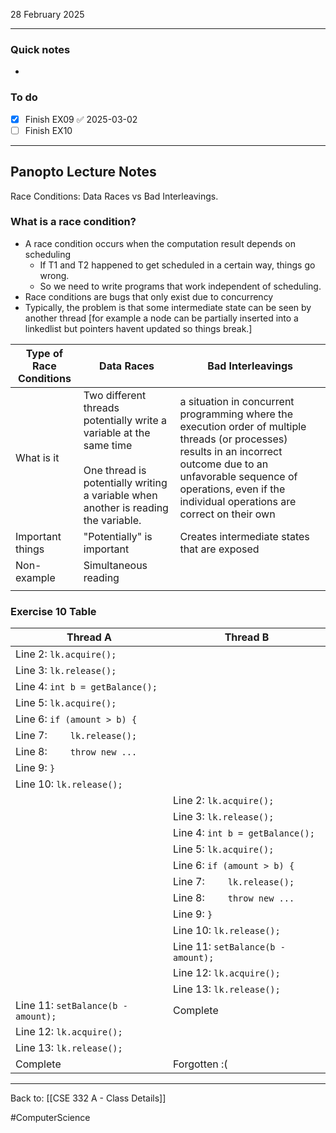 28 February 2025

---
### Quick notes
- 

### To do
- [x] Finish EX09 ✅ 2025-03-02
- [ ] Finish EX10

---
## Panopto Lecture Notes

Race Conditions: Data Races vs Bad Interleavings.

### What is a race condition?
- A race condition occurs when the computation result depends on scheduling
	- If T1 and T2 happened to get scheduled in a certain way, things go wrong. 
	- So we need to write programs that work independent of scheduling.
- Race conditions are bugs that only exist due to concurrency
- Typically, the problem is that some intermediate state can be seen by another thread [for example a node can be partially inserted into a linkedlist but pointers havent updated so things break.]

| Type of Race Conditions | Data Races                                                                                                                                                    | Bad Interleavings                                                                                                                                                                                                                           |
| ----------------------- | ------------------------------------------------------------------------------------------------------------------------------------------------------------- | ------------------------------------------------------------------------------------------------------------------------------------------------------------------------------------------------------------------------------------------- |
| What is it              | Two different threads potentially write a variable at the same time<br><br>One thread is potentially writing a variable when another is reading the variable. | a situation in concurrent programming where the execution order of multiple threads (or processes) results in an incorrect outcome due to an unfavorable sequence of operations, even if the individual operations are correct on their own |
| Important things        | "Potentially" is important                                                                                                                                    | Creates intermediate states that are exposed                                                                                                                                                                                                |
| Non-example             | Simultaneous reading                                                                                                                                          |                                                                                                                                                                                                                                             |
|                         |                                                                                                                                                               |                                                                                                                                                                                                                                             |

### Exercise 10 Table

| Thread A                           | Thread B                           |
| ---------------------------------- | ---------------------------------- |
| Line 2: `lk.acquire();`            |                                    |
| Line 3: `lk.release();`            |                                    |
| Line 4: `int b = getBalance();`    |                                    |
| Line 5: `lk.acquire();`            |                                    |
| Line 6: `if (amount > b) {`        |                                    |
| Line 7: `    lk.release();`        |                                    |
| Line 8: `    throw new ...`        |                                    |
| Line 9: `}`                        |                                    |
| Line 10: `lk.release();`           |                                    |
|                                    | Line 2: `lk.acquire();`            |
|                                    | Line 3: `lk.release();`            |
|                                    | Line 4: `int b = getBalance();`    |
|                                    | Line 5: `lk.acquire();`            |
|                                    | Line 6: `if (amount > b) {`        |
|                                    | Line 7: `    lk.release();`        |
|                                    | Line 8: `    throw new ...`        |
|                                    | Line 9: `}`                        |
|                                    | Line 10: `lk.release();`           |
|                                    | Line 11: `setBalance(b - amount);` |
|                                    | Line 12: `lk.acquire();`           |
|                                    | Line 13: `lk.release();`           |
| Line 11: `setBalance(b - amount);` | Complete                           |
| Line 12: `lk.acquire();`           |                                    |
| Line 13: `lk.release();`           |                                    |
| Complete                           | Forgotten :(                       |


---
Back to: [[CSE 332 A - Class Details]]

#ComputerScience
